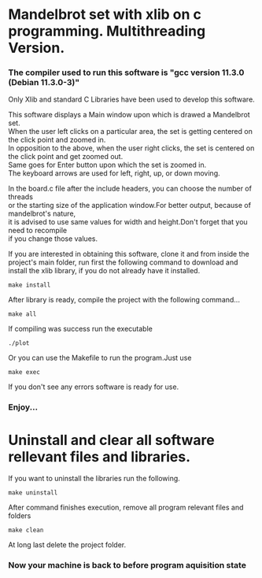 # Mandelbrot set with xlib on c programming. Multithreading Version.
### The compiler used to run this software is "gcc version 11.3.0 (Debian 11.3.0-3)"
Only Xlib and standard C Libraries have been used to develop this software.<br>

This software displays a Main window upon which is drawed a Mandelbrot set.<br>
When the user left clicks on a particular area, the set is getting centered on the click point and zoomed in.<br>
In opposition to the above, when the user right clicks, the set is centered on the click point and get zoomed out.<br>
Same goes for Enter button upon which the set is zoomed in.<br>
The keyboard arrows are used for left, right, up, or down moving.<br>

In the board.c file after the include headers, you can choose the number of threads<br>
or the starting size of the application window.For better output, because of mandelbrot's nature,<br>
it is advised to use same values for width and height.Don't forget that you need to recompile<br>
if you change those values.

If you are interested in obtaining this software, clone it and from inside the project's main folder,
run first the following command to download and install the xlib library, if you do not already have it installed.<br>
```
make install
```
After library is ready, compile the project with the following command...<br>
```
make all
```
If compiling was success run the executable
```
./plot
```
Or you can use the Makefile to run the program.Just use
```
make exec
```
If you don't see any errors software is ready for use.<br>
### Enjoy...

# Uninstall and clear all software rellevant files and libraries.<br>
If you want to uninstall the libraries run the following.
```
make uninstall
```
After command finishes execution, remove all program relevant files and folders
```
make clean
```
At long last delete the project folder.

### Now your machine is back to before program aquisition state

